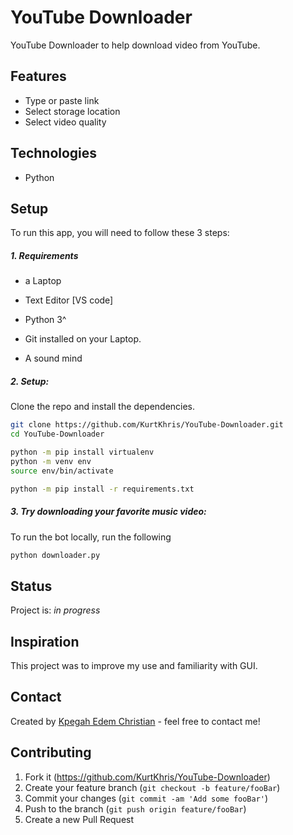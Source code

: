 # YouTube Downloader
  YouTube Downloader to help download video from YouTube.

## Features
* Type or paste link
* Select storage location
* Select video quality

## Technologies 
* Python

## Setup
To run this app, you will need to follow these 3 steps:

##### 1. Requirements 
  - a Laptop

  - Text Editor [VS code]
  
  - Python 3^

  - Git installed on your Laptop. 
   
  - A sound mind

##### 2. Setup:
Clone the repo and install the dependencies.

```bash
git clone https://github.com/KurtKhris/YouTube-Downloader.git
cd YouTube-Downloader
```

```bash
python -m pip install virtualenv
python -m venv env
source env/bin/activate
```

```bash
python -m pip install -r requirements.txt
```
##### 3. Try downloading your favorite music video:
  To run the bot locally, run the following

```bash
python downloader.py
```

## Status
Project is: _in progress_

## Inspiration
This project was to improve my use and familiarity with GUI.

## Contact
Created by [Kpegah Edem Christian](https://www.linkedin.com/in/christian-edem-kpegah-491461165/) - feel free to contact me!

## Contributing

1. Fork it (<https://github.com/KurtKhris/YouTube-Downloader>)
2. Create your feature branch (`git checkout -b feature/fooBar`)
3. Commit your changes (`git commit -am 'Add some fooBar'`)
4. Push to the branch (`git push origin feature/fooBar`)
5. Create a new Pull Request